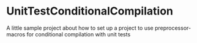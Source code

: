 UnitTestConditionalCompilation
==============================

A little sample project about how to set up a project to use preprocessor-macros for conditional compilation with unit tests
